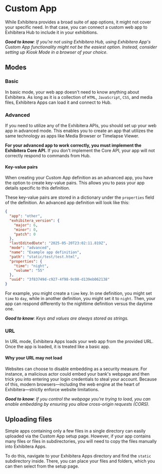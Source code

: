 # Custom App
While Exhibitera provides a broad suite of app options, it might not cover your specific need. In that case, you can connect a custom web app to Exhibitera Hub to include it in your exhibitions.

_**Good to know**: If you're not using Exhibitera Hub, using Exhibitera App's Custom App functionality might not be the easiest option. Instead, consider setting up Kiosk Mode in a browser of your choice._

## Modes
### Basic
In basic mode, your web app doesn't need to know anything about Exhibitera. As long as it is a collection of `HTML`, `JavaScript`,  `CSS`, and media files, Exhibitera Apps can load it and connect to Hub.

### Advanced
If you need to utilize any of the Exhibitera APIs, you should set up your web app in advanced mode. This enables you to create an app that utilizes the same technology as apps like Media Browser or Timelapse Viewer.

**For your advanced app to work correctly, you must implement the Exhibitera Core API.** If you don't implement the Core API, your app will not correctly respond to commands from Hub.

#### Key-value pairs
When creating your Custom App definition as an advanced app, you have the option to create key-value pairs. This allows you to pass your app details specific to this definition. 

These key-value pairs are stored in a dictionary under the `properties` field of the definition. An advanced app definition will look like this:

```json
{
  "app": "other",
  "exhibitera_version": {
    "major": 6,
    "minor": 0,
    "patch": 0
  },
  "lastEditedDate": "2025-05-20T23:02:11.819Z",
  "mode": "advanced",
  "name": "Example app definition",
  "path": "static/test/test.html",
  "properties": {
    "time": "night",
    "volume": "55"
  },
  "uuid": "3f83749d-c927-4f98-9c00-d139eb062138"
}
```

For example, you might create a `time` key. In one definition, you might set `time` to `day`, while in another definition, you might set it to `night`. Then, your app can respond differently to the nighttime definition versus the daytime one.

_**Good to know**: Keys and values are always stored as strings._

### URL
In URL mode, Exhibitera Apps loads your web app from the provided URL. Once the app is loaded, it is treated like a basic app.

#### Why your URL may not load
Websites can choose to disable embedding as a security measure. For instance, a malicious actor could embed your bank's webpage and then trick you into entering your login credentials to steal your account. Because of this, modern browsers—including the web engine at the heart of Exhibitera—strictly enforce website limitations.

_**Good to know**: If you control the webpage you're trying to load, you can enable embedding by ensuring you allow cross-origin requests (CORS)._

## Uploading files
Simple apps containing only a few files in a single directory can easily uploaded via the Custom App setup page. However, if your app contains many files or files in subdirectories, you will need to copy the files manually into Exhibitera Apps.

To do this, navigate to your Exhibitera Apps directory and find the `static` subdirectory inside. There, you can place your files and folders, which you can then select from the setup page.